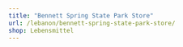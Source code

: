 ```yaml
---
title: "Bennett Spring State Park Store"
url: /lebanon/bennett-spring-state-park-store/
shop: Lebensmittel
---
```

